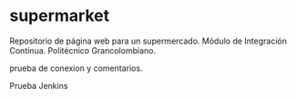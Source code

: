 # supermarket
Repositorio de página web para un supermercado. Módulo de Integración Contínua. Politécnico Grancolombiano.

prueba de conexion y comentarios.

Prueba Jenkins

